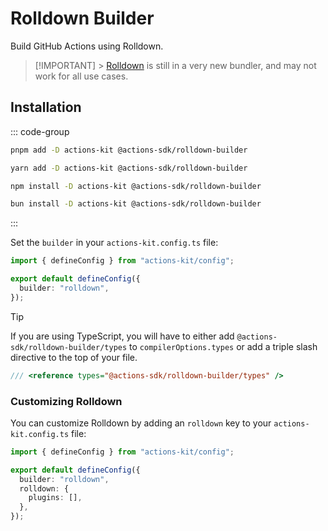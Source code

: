 # Rolldown Builder

Build GitHub Actions using Rolldown.

> [!IMPORTANT] > [Rolldown](https://rolldown.rs) is still in a very new bundler, and may not work for all use cases.

## Installation

::: code-group

```bash [pnpm]
pnpm add -D actions-kit @actions-sdk/rolldown-builder
```

```bash [yarn]
yarn add -D actions-kit @actions-sdk/rolldown-builder
```

```bash [npm]
npm install -D actions-kit @actions-sdk/rolldown-builder
```

```bash [bun]
bun install -D actions-kit @actions-sdk/rolldown-builder
```

:::

Set the `builder` in your `actions-kit.config.ts` file:

```ts [actions-kit.config.ts]
import { defineConfig } from "actions-kit/config";

export default defineConfig({
  builder: "rolldown",
});
```

> [!TIP]
> If you are using TypeScript, you will have to either add `@actions-sdk/rolldown-builder/types` to `compilerOptions.types` or add a triple slash directive to the top of your file.

```ts
/// <reference types="@actions-sdk/rolldown-builder/types" />
```

### Customizing Rolldown

You can customize Rolldown by adding an `rolldown` key to your `actions-kit.config.ts` file:

```ts [actions-kit.config.ts]
import { defineConfig } from "actions-kit/config";

export default defineConfig({
  builder: "rolldown",
  rolldown: {
    plugins: [],
  },
});
```
